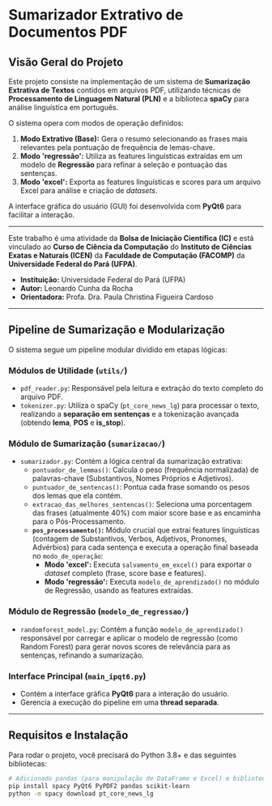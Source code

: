 # Sumarizador Extrativo de Documentos PDF

## Visão Geral do Projeto

Este projeto consiste na implementação de um sistema de **Sumarização Extrativa de Textos** contidos em arquivos PDF, utilizando técnicas de **Processamento de Linguagem Natural (PLN)** e a biblioteca **spaCy** para análise linguística em português.

O sistema opera com modos de operação definidos:
1.  **Modo Extrativo (Base):** Gera o resumo selecionando as frases mais relevantes pela pontuação de frequência de lemas-chave.
2.  **Modo 'regressão':** Utiliza as features linguísticas extraídas em um modelo de **Regressão** para refinar a seleção e pontuação das sentenças.
3.  **Modo 'excel':** Exporta as features linguísticas e scores para um arquivo Excel para análise e criação de *datasets*.

A interface gráfica do usuário (GUI) foi desenvolvida com **PyQt6** para facilitar a interação.

---

Este trabalho é uma atividade da **Bolsa de Iniciação Científica (IC)** e está vinculado ao **Curso de Ciência da Computação** do **Instituto de Ciências Exatas e Naturais (ICEN)** da **Faculdade de Computação (FACOMP)** da **Universidade Federal do Pará (UFPA)**.

* **Instituição:** Universidade Federal do Pará (UFPA)
* **Autor:** Leonardo Cunha da Rocha
* **Orientadora:** Profa. Dra. Paula Christina Figueira Cardoso

---

## Pipeline de Sumarização e Modularização

O sistema segue um pipeline modular dividido em etapas lógicas:

### Módulos de Utilidade (`utils/`)

* `pdf_reader.py`: Responsável pela leitura e extração do texto completo do arquivo PDF.
* `tokenizer.py`: Utiliza o spaCy (`pt_core_news_lg`) para processar o texto, realizando a **separação em sentenças** e a tokenização avançada (obtendo **lema**, **POS** e **is_stop**).

### Módulo de Sumarização (`sumarizacao/`)

* `sumarizador.py`: Contém a lógica central da sumarização extrativa:
    * `pontuador_de_lemmas()`: Calcula o peso (frequência normalizada) de palavras-chave (Substantivos, Nomes Próprios e Adjetivos).
    * `puntuador_de_sentencas()`: Pontua cada frase somando os pesos dos lemas que ela contém.
    * `extracao_das_melhores_sentencas()`: Seleciona uma porcentagem das frases (atualmente 40%) com maior score base e as encaminha para o Pós-Processamento.
    * **`pos_processamento()`:** Módulo crucial que extrai features linguísticas (contagem de Substantivos, Verbos, Adjetivos, Pronomes, Advérbios) para cada sentença e executa a operação final baseada no `modo_de_operação`:
        * **Modo 'excel':** Executa `salvamento_em_excel()` para exportar o *dataset* completo (frase, score base e features).
        * **Modo 'regressão':** Executa `modelo_de_aprendizado()` no módulo de Regressão, usando as features extraídas.

### Módulo de Regressão (`modelo_de_regressao/`)

* `randomforest_model.py`: Contém a função `modelo_de_aprendizado()` responsável por carregar e aplicar o modelo de regressão (como Random Forest) para gerar novos scores de relevância para as sentenças, refinando a sumarização.

### Interface Principal (`main_ipqt6.py`)

* Contém a interface gráfica **PyQt6** para a interação do usuário.
* Gerencia a execução do pipeline em uma **thread separada**.

---

## Requisitos e Instalação

Para rodar o projeto, você precisará do Python 3.8+ e das seguintes bibliotecas:

```bash
# Adicionado pandas (para manipulação de DataFrame e Excel) e bibliotecas de ML (scikit-learn)
pip install spacy PyQt6 PyPDF2 pandas scikit-learn
python -m spacy download pt_core_news_lg
